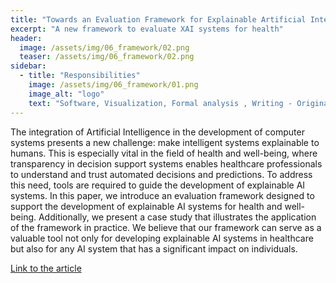 ```yaml
---
title: "Towards an Evaluation Framework for Explainable Artificial Intelligence Systems for Health and Well-being"
excerpt: "A new framework to evaluate XAI systems for health"
header:
  image: /assets/img/06_framework/02.png
  teaser: /assets/img/06_framework/02.png
sidebar:
  - title: "Responsibilities"
    image: /assets/img/06_framework/01.png
    image_alt: "logo"
    text: "Software, Visualization, Formal analysis , Writing - Original Draft"
---
```


The integration of Artificial Intelligence in the development of computer systems presents a new challenge: make intelligent systems explainable to humans. This is especially vital in the field of health and well-being, where transparency in decision support systems enables healthcare professionals to understand and trust automated decisions and predictions. To address this need, tools are required to guide the development of explainable AI systems. In this paper, we introduce an evaluation framework designed to support the development of explainable AI systems for health and well-being. Additionally, we present a case study that illustrates the application of the framework in practice. We believe that our framework can serve as a valuable tool not only for developing explainable AI systems in healthcare but also for any AI system that has a significant impact on individuals. 

[Link to the article](https://arxiv.org/abs/2504.08552)